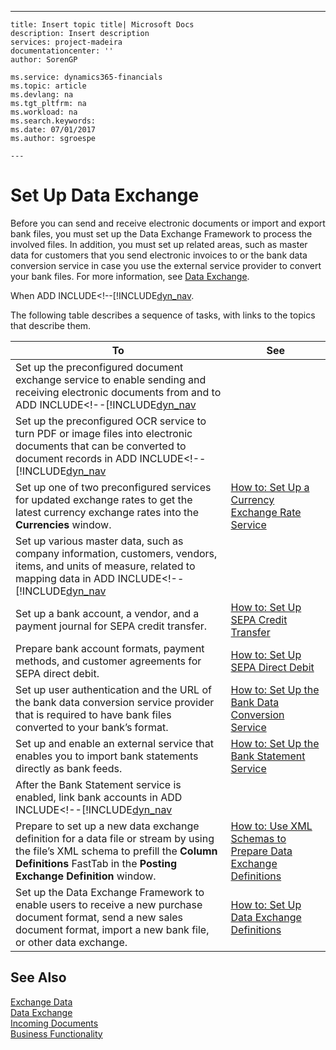 ---
    title: Insert topic title| Microsoft Docs
    description: Insert description
    services: project-madeira
    documentationcenter: ''
    author: SorenGP

    ms.service: dynamics365-financials
    ms.topic: article
    ms.devlang: na
    ms.tgt_pltfrm: na
    ms.workload: na
    ms.search.keywords:
    ms.date: 07/01/2017
    ms.author: sgroespe

    ---
# Set Up Data Exchange
Before you can send and receive electronic documents or import and export bank files, you must set up the Data Exchange Framework to process the involved files. In addition, you must set up related areas, such as master data for customers that you send electronic invoices to or the bank data conversion service in case you use the external service provider to convert your bank files. For more information, see [Data Exchange](../FullExperience/data-exchange.md).  
  
 When ADD INCLUDE<!--[!INCLUDE[dyn_nav](../../includes/exchange-data.md).  
  
 The following table describes a sequence of tasks, with links to the topics that describe them.  
  
|**To**|**See**|  
|------------|-------------|  
|Set up the preconfigured document exchange service to enable sending and receiving electronic documents from and to ADD INCLUDE<!--[!INCLUDE[dyn_nav](../../includes/how-to-set-up-a-document-exchange-service.md)|  
|Set up the preconfigured OCR service to turn PDF or image files into electronic documents that can be converted to document records in ADD INCLUDE<!--[!INCLUDE[dyn_nav](../../includes/how-to-set-up-an-ocr-service.md)|  
|Set up one of two preconfigured services for updated exchange rates to get the latest currency exchange rates into the **Currencies** window.|[How to: Set Up a Currency Exchange Rate Service](../FullExperience/how-to-set-up-a-currency-exchange-rate-service.md)|  
|Set up various master data, such as company information, customers, vendors, items, and units of measure, related to mapping data in ADD INCLUDE<!--[!INCLUDE[dyn_nav](../../includes/how-to-set-up-electronic-document-sending-and-receiving.md)|  
|Set up a bank account, a vendor, and a payment journal for SEPA credit transfer.|[How to: Set Up SEPA Credit Transfer](../FullExperience/how-to-set-up-sepa-credit-transfer.md)|  
|Prepare bank account formats, payment methods, and customer agreements for SEPA direct debit.|[How to: Set Up SEPA Direct Debit](../FullExperience/how-to-set-up-sepa-direct-debit.md)|  
|Set up user authentication and the URL of the bank data conversion service provider that is required to have bank files converted to your bank’s format.|[How to: Set Up the Bank Data Conversion Service](../FullExperience/how-to-set-up-the-bank-data-conversion-service.md)|  
|Set up and enable an external service that enables you to import bank statements directly as bank feeds.|[How to: Set Up the Bank Statement Service](../FullExperience/how-to-set-up-the-bank-statement-service.md)|  
|After the Bank Statement service is enabled, link bank accounts in ADD INCLUDE<!--[!INCLUDE[dyn_nav](../../includes/how-to-link-bank-accounts-to-online-bank-accounts.md)|  
|Prepare to set up a new data exchange definition for a data file or stream by using the file’s XML schema to prefill the **Column Definitions** FastTab in the **Posting Exchange Definition** window.|[How to: Use XML Schemas to Prepare Data Exchange Definitions](../FullExperience/how-to-use-xml-schemas-to-prepare-data-exchange-definitions.md)|  
|Set up the Data Exchange Framework to enable users to receive a new purchase document format, send a new sales document format, import a new bank file, or other data exchange.|[How to: Set Up Data Exchange Definitions](../FullExperience/how-to-set-up-data-exchange-definitions.md)|  
  
## See Also  
 [Exchange Data](../FullExperience/exchange-data.md)   
 [Data Exchange](../FullExperience/data-exchange.md)   
 [Incoming Documents](../FullExperience/incoming-documents.md)   
 [Business Functionality](../FullExperience/Business%20Functionality.md)